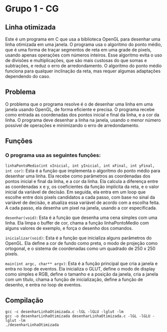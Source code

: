 # Grupo 1 - CG
## Linha otimizada
Este é um programa em C que usa a biblioteca OpenGL para desenhar uma linha otimizada em uma janela. O programa usa o algoritmo do ponto médio, que é uma forma de traçar segmentos de reta em uma grade de pixels, usando apenas operações com números inteiros. Esse algoritmo evita o uso de divisões e multiplicações, que são mais custosas do que somas e subtrações, e reduz o erro de arredondamento. O algoritmo do ponto médio funciona para qualquer inclinação da reta, mas requer algumas adaptações dependendo do caso.

## Problema
O problema que o programa resolve é o de desenhar uma linha em uma janela usando OpenGL, de forma eficiente e precisa. O programa recebe como entrada as coordenadas dos pontos inicial e final da linha, e a cor da linha. O programa deve desenhar a linha na janela, usando o menor número possível de operações e minimizando o erro de arredondamento.

## Funções
### O programa usa as seguintes funções:

```linhaPontoMedio(int xInicial, int yInicial, int xFinal, int yFinal, int cor)```: Esta é a função que implementa o algoritmo do ponto médio para desenhar uma linha. Ela recebe como parâmetros as coordenadas dos pontos inicial e final da linha, e a cor da linha. Ela calcula a diferença entre as coordenadas x e y, os coeficientes da função implícita da reta, e o valor inicial da variável de decisão. Em seguida, ela entra em um loop que escolhe entre dois pixels candidatos a cada passo, com base no sinal da variável de decisão, e atualiza essa variável de acordo com a escolha feita. A cada passo, ela desenha um pixel na janela, usando a cor especificada.

```desenhar(void)```: Esta é a função que desenha uma cena simples com uma linha. Ela limpa o buffer de cor, chama a função linhaPontoMedio com alguns valores de exemplo, e força o desenho dos comandos.

```inicializar(void)```: Esta é a função que inicializa alguns parâmetros do OpenGL. Ela define a cor de fundo como preta, o modo de projeção como ortogonal, e o sistema de coordenadas como um quadrado de 250 x 250 pixels.

```main(int argc, char** argv)```: Esta é a função principal que cria a janela e entra no loop de eventos. Ela inicializa o GLUT, define o modo de display como simples e RGB, define o tamanho e a posição da janela, cria a janela com um título, chama a função de inicialização, define a função de desenho, e entra no loop de eventos.


## Compilação

```shell
gcc -c desenharLinhaOtimizada.c -lGL -lGLU -lglut -lm
gcc -o desenharLinhaOtimizada desenharLinhaOtimizada.c -lGL -lGLU -lglut -lm
./desenharLinhaOtimizada
```

